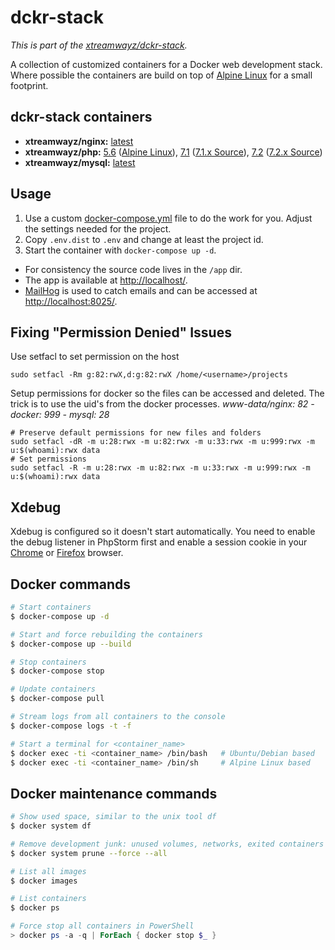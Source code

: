 # dckr-stack

*This is part of the [xtreamwayz/dckr-stack](https://github.com/xtreamwayz/dckr-stack).*

A collection of customized containers for a Docker web development stack. Where possible the containers are build on top of [Alpine Linux](http://alpinelinux.org/) for a small footprint.

## dckr-stack containers

- **xtreamwayz/nginx:** [latest](https://github.com/xtreamwayz/dckr-stack/blob/master/nginx/Dockerfile)
- **xtreamwayz/php:** [5.6](https://github.com/xtreamwayz/dckr-stack/blob/master/php/5.6/Dockerfile) ([Alpine Linux](https://pkgs.alpinelinux.org/packages?name=php5*&branch=edge&arch=x86_64)), [7.1](https://github.com/xtreamwayz/dckr-stack/blob/master/php/7.1/Dockerfile) ([7.1.x Source](https://github.com/php/php-src/tree/PHP-7.1)), [7.2](https://github.com/xtreamwayz/dckr-stack/blob/master/php/7.2/Dockerfile) ([7.2.x Source](https://github.com/php/php-src/tree/PHP-7.2))
- **xtreamwayz/mysql:** [latest](https://github.com/xtreamwayz/dckr-stack/blob/master/mysql/Dockerfile)

## Usage

1. Use a custom [docker-compose.yml](docker-compose.yml) file to do the work for you. Adjust the settings needed for the project.
2. Copy `.env.dist` to `.env` and change at least the project id.
3. Start the container with `docker-compose up -d`.

- For consistency the source code lives in the `/app` dir.
- The app is available at [http://localhost/](http://localhost/).
- [MailHog](https://github.com/mailhog/MailHog) is used to catch emails and can be accessed at [http://localhost:8025/](http://localhost:8025/).

## Fixing "Permission Denied" Issues

Use setfacl to set permission on the host

    sudo setfacl -Rm g:82:rwX,d:g:82:rwX /home/<username>/projects

Setup permissions for docker so the files can be accessed and deleted.
The trick is to use the uid's from the docker processes.
*www-data/nginx: 82 - docker: 999 - mysql: 28*

    # Preserve default permissions for new files and folders
    sudo setfacl -dR -m u:28:rwx -m u:82:rwx -m u:33:rwx -m u:999:rwx -m u:$(whoami):rwx data
    # Set permissions
    sudo setfacl -R -m u:28:rwx -m u:82:rwx -m u:33:rwx -m u:999:rwx -m u:$(whoami):rwx data

## Xdebug

Xdebug is configured so it doesn't start automatically. You need to enable the debug listener in PhpStorm first and enable a session cookie in your [Chrome](https://chrome.google.com/webstore/detail/xdebug-helper/eadndfjplgieldjbigjakmdgkmoaaaoc) or [Firefox](https://chrome.google.com/extensions/detail/eadndfjplgieldjbigjakmdgkmoaaaoc) browser.

## Docker commands

```bash
# Start containers
$ docker-compose up -d

# Start and force rebuilding the containers
$ docker-compose up --build

# Stop containers
$ docker-compose stop

# Update containers
$ docker-compose pull

# Stream logs from all containers to the console
$ docker-compose logs -t -f

# Start a terminal for <container_name>
$ docker exec -ti <container_name> /bin/bash   # Ubuntu/Debian based
$ docker exec -ti <container_name> /bin/sh     # Alpine Linux based
```

## Docker maintenance commands

```bash
# Show used space, similar to the unix tool df
$ docker system df

# Remove development junk: unused volumes, networks, exited containers and unused images
$ docker system prune --force --all

# List all images
$ docker images

# List containers
$ docker ps
```

```powershell
# Force stop all containers in PowerShell
> docker ps -a -q | ForEach { docker stop $_ }
```
